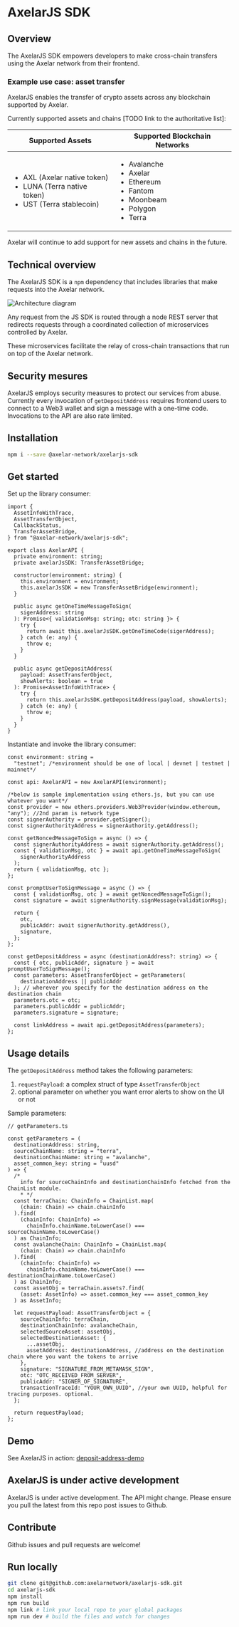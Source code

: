 # AxelarJS SDK

## Overview

The AxelarJS SDK empowers developers to make cross-chain transfers using the Axelar network from their frontend.

### Example use case: asset transfer

AxelarJS enables the transfer of crypto assets across any blockchain supported by Axelar.

Currently supported assets and chains [TODO link to the authoritative list]:

| Supported Assets                                                                                             | Supported Blockchain Networks                                                                                             |
| ------------------------------------------------------------------------------------------------------------ | ------------------------------------------------------------------------------------------------------------------------- |
| <ul><li>AXL (Axelar native token)</li><li>LUNA (Terra native token)</li><li>UST (Terra stablecoin)</li></ul> | <ul><li>Avalanche</li><li>Axelar</li><li>Ethereum</li><li>Fantom</li><li>Moonbeam</li><li>Polygon</li><li>Terra</li></ul> |

Axelar will continue to add support for new assets and chains in the future.

## Technical overview

The AxelarJS SDK is a `npm` dependency that includes libraries that make requests into the Axelar network.

![Architecture diagram](sdk-diagram.png)

Any request from the JS SDK is routed through a node REST server that redirects requests through a coordinated collection of microservices controlled by Axelar.

These microservices facilitate the relay of cross-chain transactions that run on top of the Axelar network.

## Security mesures

AxelarJS employs security measures to protect our services from abuse. Currently every invocation of `getDepositAddress` requires frontend users to connect to a Web3 wallet and sign a message with a one-time code. Invocations to the API are also rate limited.

## Installation

```bash
npm i --save @axelar-network/axelarjs-sdk
```

## Get started

Set up the library consumer:

```tsx
import {
  AssetInfoWithTrace,
  AssetTransferObject,
  CallbackStatus,
  TransferAssetBridge,
} from "@axelar-network/axelarjs-sdk";

export class AxelarAPI {
  private environment: string;
  private axelarJsSDK: TransferAssetBridge;

  constructor(environment: string) {
    this.environment = environment;
    this.axelarJsSDK = new TransferAssetBridge(environment);
  }

  public async getOneTimeMessageToSign(
    sigerAddress: string
  ): Promise<{ validationMsg: string; otc: string }> {
    try {
      return await this.axelarJsSDK.getOneTimeCode(sigerAddress);
    } catch (e: any) {
      throw e;
    }
  }

  public async getDepositAddress(
    payload: AssetTransferObject,
    showAlerts: boolean = true
  ): Promise<AssetInfoWithTrace> {
    try {
      return this.axelarJsSDK.getDepositAddress(payload, showAlerts);
    } catch (e: any) {
      throw e;
    }
  }
}
```

Instantiate and invoke the library consumer:

```tsx
const environment: string =
  "testnet"; /*environment should be one of local | devnet | testnet | mainnet*/

const api: AxelarAPI = new AxelarAPI(environment);

/*below is sample implementation using ethers.js, but you can use whatever you want*/
const provider = new ethers.providers.Web3Provider(window.ethereum, "any"); //2nd param is network type
const signerAuthority = provider.getSigner();
const signerAuthorityAddress = signerAuthority.getAddress();

const getNoncedMessageToSign = async () => {
  const signerAuthorityAddress = await signerAuthority.getAddress();
  const { validationMsg, otc } = await api.getOneTimeMessageToSign(
    signerAuthorityAddress
  );
  return { validationMsg, otc };
};

const promptUserToSignMessage = async () => {
  const { validationMsg, otc } = await getNoncedMessageToSign();
  const signature = await signerAuthority.signMessage(validationMsg);

  return {
    otc,
    publicAddr: await signerAuthority.getAddress(),
    signature,
  };
};

const getDepositAddress = async (destinationAddress?: string) => {
  const { otc, publicAddr, signature } = await promptUserToSignMessage();
  const parameters: AssetTransferObject = getParameters(
    destinationAddress || publicAddr
  ); // wherever you specify for the destination address on the destination chain
  parameters.otc = otc;
  parameters.publicAddr = publicAddr;
  parameters.signature = signature;

  const linkAddress = await api.getDepositAddress(parameters);
};
```

## Usage details

The `getDepositAddress` method takes the following parameters:

1. `requestPayload`: a complex struct of type `AssetTransferObject`
2. optional parameter on whether you want error alerts to show on the UI or not

Sample parameters:

```tsx
// getParameters.ts

const getParameters = (
  destinationAddress: string,
  sourceChainName: string = "terra",
  destinationChainName: string = "avalanche",
  asset_common_key: string = "uusd"
) => {
  /*
	info for sourceChainInfo and destinationChainInfo fetched from the ChainList module. 
	* */
  const terraChain: ChainInfo = ChainList.map(
    (chain: Chain) => chain.chainInfo
  ).find(
    (chainInfo: ChainInfo) =>
      chainInfo.chainName.toLowerCase() === sourceChainName.toLowerCase()
  ) as ChainInfo;
  const avalancheChain: ChainInfo = ChainList.map(
    (chain: Chain) => chain.chainInfo
  ).find(
    (chainInfo: ChainInfo) =>
      chainInfo.chainName.toLowerCase() === destinationChainName.toLowerCase()
  ) as ChainInfo;
  const assetObj = terraChain.assets?.find(
    (asset: AssetInfo) => asset.common_key === asset_common_key
  ) as AssetInfo;

  let requestPayload: AssetTransferObject = {
    sourceChainInfo: terraChain,
    destinationChainInfo: avalancheChain,
    selectedSourceAsset: assetObj,
    selectedDestinationAsset: {
      ...assetObj,
      assetAddress: destinationAddress, //address on the destination chain where you want the tokens to arrive
    },
    signature: "SIGNATURE_FROM_METAMASK_SIGN",
    otc: "OTC_RECEIVED_FROM_SERVER",
    publicAddr: "SIGNER_OF_SIGNATURE",
    transactionTraceId: "YOUR_OWN_UUID", //your own UUID, helpful for tracing purposes. optional.
  };

  return requestPayload;
};
```

## Demo

See AxelarJS in action: [deposit-address-demo](https://github.com/axelarnetwork/deposit-address-demo)

## AxelarJS is under active development

AxelarJS is under active development. The API might change. Please ensure you pull the latest from this repo post issues to Github.

## Contribute

Github issues and pull requests are welcome!

## Run locally

```bash
git clone git@github.com:axelarnetwork/axelarjs-sdk.git
cd axelarjs-sdk
npm install
npm run build
npm link # link your local repo to your global packages
npm run dev # build the files and watch for changes
```
